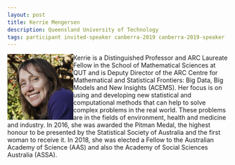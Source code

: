 ```yaml
---
layout: post
title: Kerrie Mengersen
description: Queensland University of Technology
tags: participant invited-speaker canberra-2019 canberra-2019-speaker
---
```

<img align="left" width="150" height="150" src="/assets/people/Mengersen_Kerrie.jpg" alt="Kerrie Mengersen"/>Kerrie is a Distinguished Professor and ARC Laureate Fellow in the School of Mathematical Sciences at QUT and is Deputy Director of the ARC Centre for Mathematical and Statistical Frontiers: Big Data, Big Models and New Insights (ACEMS). Her focus is on using and developing new statistical and computational methods that can help to solve complex problems in the real world. These problems are in the fields of environment, health and medicine and industry. In 2016, she was awarded the Pitman Medal, the highest honour to be presented by the Statistical Society of Australia and the first woman to receive it. In 2018, she was elected a Fellow to the Australian Academy of Science (AAS) and also the Academy of Social Sciences Australia (ASSA).  

<a href="https://staff.qut.edu.au/staff/k.mengersen" title="Homepage" target="_blank" rel="noopener">
  <i class="fa fa-home fa-2x" style="color:#4FB3A9"></i>
</a>&nbsp;
<a href="https://twitter.com/KerrieMengersen" title="Twitter" target="_blank"
rel="noopener">
  <i class="fa fa-twitter fa-2x" style="color:#4FB3A9"></i>
</a>